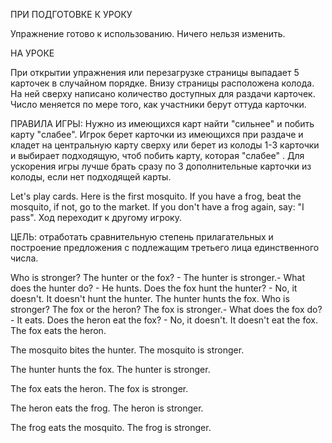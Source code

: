 ПРИ ПОДГОТОВКЕ К УРОКУ

Упражнение готово к использованию. Ничего нельзя изменить.

НА УРОКЕ

При открытии упражнения или перезагрузке страницы выпадает 5 карточек в случайном порядке. 
Внизу страницы расположена колода. На ней сверху написано количество доступных для раздачи карточек. Число меняется по мере того, как участники берут оттуда карточки.

ПРАВИЛА ИГРЫ:
Нужно из имеющихся карт найти "сильнее" и побить карту "слабее".
Игрок берет карточки из имеющихся при раздаче и кладет на центральную карту сверху или берет из колоды 1-3 карточки и выбирает подходящую, чтоб побить карту, которая "слабее" . 
Для ускорения игры лучше брать сразу по 3 дополнительные карточки из колоды, если нет подходящей карты.

Let's play cards. Here is the first mosquito. If you have a frog, beat the mosquito, if not, go to the market. If you don't have a frog again, say: "I pass". 
Ход переходит к другому игроку.

ЦЕЛЬ: отработать сравнительную степень прилагательных и построение предложения с подлежащим третьего лица единственного числа.

Who is stronger? The  hunter or the fox? - The hunter is stronger.- What does the hunter do? - He hunts. 
Does the fox hunt the hunter? - No, it doesn't. It doesn't hunt the hunter. The hunter hunts the fox.
Who is stronger? The fox or the heron? The fox is stronger.- What does the fox do? - It eats. 
Does the heron eat the fox? - No, it doesn't. It doesn't eat the fox. The fox eats the heron.

The mosquito bites the hunter. The mosquito is stronger. 

The hunter hunts the fox. The hunter is stronger. 

The fox eats the heron. The fox is stronger. 

The heron eats the frog. The heron is stronger. 

The frog eats the mosquito. The frog is stronger.
